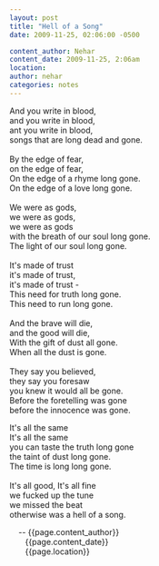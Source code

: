 ```yaml
---
layout: post
title: "Hell of a Song"
date: 2009-11-25, 02:06:00 -0500

content_author: Nehar
content_date: 2009-11-25, 2:06am
location:
author: nehar
categories: notes
---
```


And you write in blood, <br>
and you write in blood, <br>
ant you write in blood, <br>
songs that are long dead and gone. <br>
<br>
By the edge of fear, <br>
on the edge of fear, <br>
On the edge of a rhyme long gone. <br>
On the edge of a love long gone. <br>
<br>
We were as gods, <br>
we were as gods, <br>
we were as gods <br>
with the breath of our soul long gone. <br>
The light of our soul long gone. <br>
<br>
It's made of trust <br>
it's made of trust, <br>
it's made of trust - <br>
This need for truth long gone. <br>
This need to run long gone. <br>
<br>
And the brave will die, <br>
and the good will die, <br>
With the gift of dust all gone. <br>
When all the dust is gone. <br>
<br>
They say you believed, <br>
they say you foresaw <br>
you knew it would all be gone. <br>
Before the foretelling was gone <br>
before the innocence was gone. <br>

It's all the same <br>
It's all the same <br>
you can taste the truth long gone <br>
the taint of dust long gone. <br>
The time is long long gone. <br>
<br>
It's all good, It's all fine <br>
we fucked up the tune <br>
we missed the beat <br>
otherwise was a hell of a song. <br>


&nbsp;&nbsp;&nbsp;&nbsp;-- {{page.content_author}} <br>
&nbsp;&nbsp;&nbsp;&nbsp;&nbsp;&nbsp;&nbsp;{{page.content_date}} <br>
&nbsp;&nbsp;&nbsp;&nbsp;&nbsp;&nbsp;&nbsp;{{page.location}}
